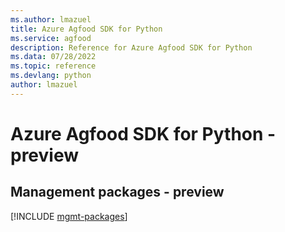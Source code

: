 ```yaml
---
ms.author: lmazuel
title: Azure Agfood SDK for Python
ms.service: agfood
description: Reference for Azure Agfood SDK for Python
ms.data: 07/28/2022
ms.topic: reference
ms.devlang: python
author: lmazuel
---
```

# Azure Agfood SDK for Python - preview

## Management packages - preview
[!INCLUDE [mgmt-packages](agfood-mgmt-index.md)]
